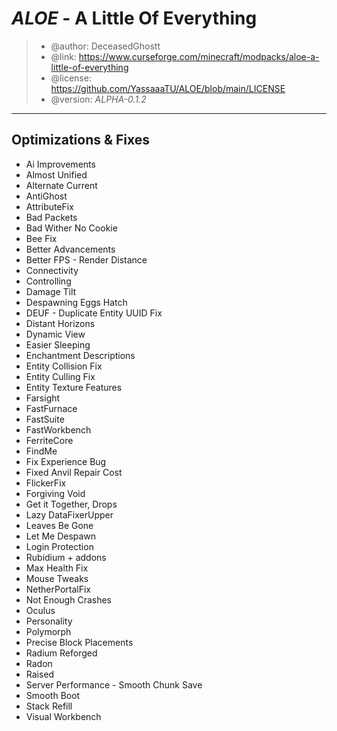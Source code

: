 <h1><i>ALOE</i> - A Little Of Everything</h1>

 > * @author:      DeceasedGhostt
 > * @link:        https://www.curseforge.com/minecraft/modpacks/aloe-a-little-of-everything
 > * @license:     https://github.com/YassaaaTU/ALOE/blob/main/LICENSE
 > * @version:     <i>ALPHA-0.1.2</i>
 
---


<h2><a>Optimizations & Fixes</a></h2>

 + Ai Improvements
 + Almost Unified
 + Alternate Current
 + AntiGhost
 + AttributeFix
 + Bad Packets
 + Bad Wither No Cookie
 + Bee Fix
 + Better Advancements
 + Better FPS - Render Distance
 + Connectivity
 + Controlling
 + Damage Tilt
 + Despawning Eggs Hatch
 + DEUF - Duplicate Entity UUID Fix
 + Distant Horizons
 + Dynamic View
 + Easier Sleeping
 + Enchantment Descriptions
 + Entity Collision Fix
 + Entity Culling Fix
 + Entity Texture Features
 + Farsight
 + FastFurnace
 + FastSuite
 + FastWorkbench
 + FerriteCore
 + FindMe
 + Fix Experience Bug
 + Fixed Anvil Repair Cost
 + FlickerFix
 + Forgiving Void
 + Get it Together, Drops
 + Lazy DataFixerUpper
 + Leaves Be Gone
 + Let Me Despawn
 + Login Protection
 + Rubidium + addons
 + Max Health Fix
 + Mouse Tweaks
 + NetherPortalFix
 + Not Enough Crashes
 + Oculus
 + Personality
 + Polymorph
 + Precise Block Placements
 + Radium Reforged
 + Radon
 + Raised
 + Server Performance - Smooth Chunk Save
 + Smooth Boot
 + Stack Refill
 + Visual Workbench
